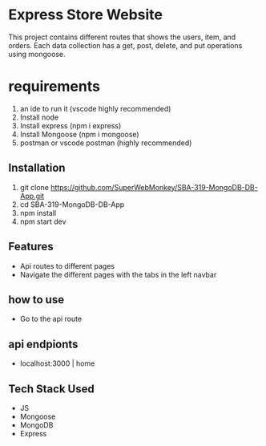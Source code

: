 # Express Store Website

This project contains different routes that shows the users, item, and orders.
Each data collection has a get, post, delete, and put operations using mongoose.

# requirements

1. an ide to run it (vscode highly recommended)
2. Install node 
3. Install express (npm i express)
4. Install Mongoose (npm i mongoose)
4. postman or vscode postman (highly recommended)

## Installation

1. git clone https://github.com/SuperWebMonkey/SBA-319-MongoDB-DB-App.git
2. cd SBA-319-MongoDB-DB-App
3. npm install
4. npm start dev

## Features

- Api routes to different pages
- Navigate the different pages with the tabs in the left navbar

## how to use

- Go to the api route

## api endpionts

- localhost:3000 | home

## Tech Stack Used

- JS
- Mongoose
- MongoDB
- Express
